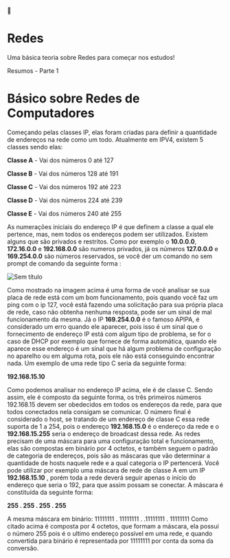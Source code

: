 📝
# Redes
Uma básica teoria sobre Redes para começar nos estudos!


Resumos - Parte 1
# Básico sobre Redes de Computadores

Começando pelas classes IP, elas foram criadas para definir a quantidade de endereços na rede como um todo. Atualmente em IPV4, existem 5 classes sendo elas:

**Classe A** -  Vai dos números 0 até 127

**Classe B** -  Vai dos números 128 até 191

**Classe C** -  Vai dos números 192 até 223

**Classe D** -  Vai dos números 224 até 239

**Classe E** -  Vai dos números 240 até 255

As numerações iniciais do endereço IP é que definem a classe a qual ele pertence, mas, nem todos os endereços podem ser utilizados. Existem alguns que são privados e restritos. Como por exemplo o **10.0.0.0**, **172.16.0.0** e **192.168.0.0** são numeros privados, já os números **127.0.0.0** e **169.254.0.0** são números reservados, se você der um comando no sem prompt de comando da seguinte forma :

![Sem título](https://github.com/user-attachments/assets/febb2a70-fbd7-4d1c-8455-26f98808a0a3)

 
Como mostrado na imagem acima é uma forma de você analisar se sua placa de rede está com um bom funcionamento, pois quando você faz um ping com o ip 127, você está fazendo uma solicitação para sua própria placa de rede, caso não obtenha nenhuma resposta, pode ser um sinal de mal funcionamento da mesma. Já o IP **169.254.0.0** é o famoso APIPA, é considerado um erro quando ele aparecer, pois isso é um sinal que o fornecimento de endereço IP está com algum tipo de problema, se for o caso de DHCP por exemplo que fornece de forma automática, quando ele aparece esse endereço é um sinal que há algum problema de configuração no aparelho ou em alguma rota, pois ele não está conseguindo encontrar nada.
Um exemplo de uma rede tipo C seria da seguinte forma:

**192.168.15.10**

Como podemos analisar no endereço IP acima, ele é de classe C. Sendo assim, ele é composto da seguinte forma, os três primeiros números 192.168.15 devem ser obedecidos em todos os endereços da rede, para que todos conectados nela consigam se comunicar. O número final é considerado o host, se tratando de um endereço de classe C essa rede suporta de 1 a 254, pois o endereço **192.168.15.0** é o endereço da rede e o **192.168.15.255** seria o endereço de broadcast dessa rede. 
As redes precisam de uma máscara para uma configuração total e funcionamento, elas são compostas em binário por 4 octetos, e também seguem o padrão de categoria de endereços, pois são as máscaras que vão determinar a quantidade de hosts naquele rede e a qual categoria o IP pertencerá. Você pode utilizar por exemplo uma máscara de rede de classe A em um IP **192.168.15.10** , porém toda a rede deverá seguir apenas o início do endereço que seria o 192, para que assim possam se conectar.
A máscara é constituída da seguinte forma:


**255	.	255	.	255	.	255**

A mesma máscara em binário:
11111111	.	11111111	.	.11111111	.	11111111
Como citado acima é composta por 4 octetos, que formam a máscara, ela possui o número 255 pois é o ultimo endereço possível em uma rede, e quando convertida para binário é representada por 11111111 por conta da soma da conversão. 

